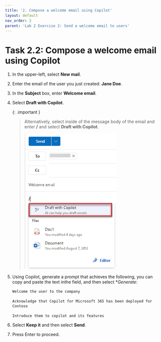 ```yaml
---
title: '2. Compose a welcome email using Copilot'
layout: default
nav_order: 2
parent: 'Lab 2 Exercise 2: Send a welcome email to users'
---
```


# Task 2.2: Compose a welcome email using Copilot

1. In the upper-left, select **New mail**.  
 
1. Enter the email of the user you just created: **Jane Doe**.

1. In the **Subject** box, enter **Welcome email**.

1. Select **Draft with Copilot**.

    {: .important }
	> Alternatively, select inside of the message body of the email and enter **/** and select **Draft with Copilot**.
    >
    > ![l2a7.jpg](../media/lab2/a7.jpg)

1. Using Copilot, generate a prompt that achieves the following, you can copy and paste the text inthe field, and then select **Generate*:

    ```
	Welcome the user to the company
	
	Acknowledge that Copilot for Microsoft 365 has been deployed for Contoso
	
	Introduce them to copilot and its features
	```

1. Select **Keep it** and then select **Send**.

1. Press Enter to proceed.